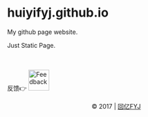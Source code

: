 # huiyifyj.github.io

My github page website.

Just Static Page.

<br>
<br>
反馈👉
<a href="https://huiyifyj.github.io" target="_blank">
	<img src="http://huiyifyj.github.io/studying_college/hrefimages/mailbox.png" alt="Feedback" width="48"/>
</a>
<br>
<br>
<div align=center>
    © 2017 | <a href="http://huiyifyj.cn" target="_blank">回亿FYJ</a>
</div>
